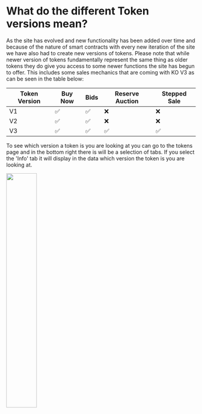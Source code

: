 # What do the different Token versions mean?

As the site has evolved and new functionality has been added over time and because of the nature of smart contracts with every new iteration of the site we have also had to create new versions of tokens. Please note that while newer version of tokens fundamentally represent the same thing as older tokens they do give you access to some newer functions the site has begun to offer. This includes some sales mechanics that are coming with KO V3 as can be seen in the table below:

| Token Version | Buy Now | Bids | Reserve Auction  | Stepped Sale |
|---------------|---------|------|------------------|--------------|
| V1            |    ✅    |   ✅  |         ❌        |       ❌      |
| V2            |    ✅    |   ✅  |         ❌        |       ❌      |
| V3            |    ✅    |   ✅  |         ✅        |       ✅      |

To see which version a token is you are looking at you can go to the tokens page and in the bottom right there is will be a selection of tabs. If you select the 'Info' tab it will display in the data which version the token is you are looking at.

 <img src="https://storage.googleapis.com/public-blog-asset/doc-site/version-info-tab.png" width="40%"> 
